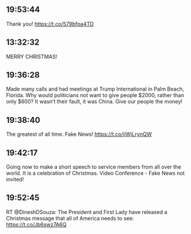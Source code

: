 ## 19:53:44
Thank you! https://t.co/579bfpa4TD
## 13:32:32
MERRY CHRISTMAS!
## 19:36:28
Made many calls and had meetings at Trump International in Palm Beach, Florida. Why would politicians not want to give people $2000, rather than only $600? It wasn’t their fault, it was China. Give our people the money!
## 19:38:40
The greatest of all time. Fake News! https://t.co/jiWjLrynQW
## 19:42:17
Going now to make a short speech to service members from all over the world. It is a celebration of Christmas. Video Conference - Fake News not invited!
## 19:52:45
RT @DineshDSouza: The President and First Lady have released a Christmas message that all of America needs to see: https://t.co/Jb6swz7A6Q
